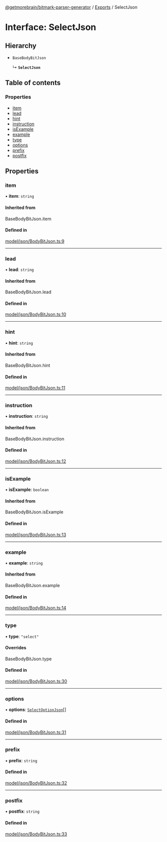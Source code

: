 [@getmorebrain/bitmark-parser-generator](../API.md) / [Exports](../modules.md) / SelectJson

# Interface: SelectJson

## Hierarchy

- `BaseBodyBitJson`

  ↳ **`SelectJson`**

## Table of contents

### Properties

- [item](SelectJson.md#item)
- [lead](SelectJson.md#lead)
- [hint](SelectJson.md#hint)
- [instruction](SelectJson.md#instruction)
- [isExample](SelectJson.md#isExample)
- [example](SelectJson.md#example)
- [type](SelectJson.md#type)
- [options](SelectJson.md#options)
- [prefix](SelectJson.md#prefix)
- [postfix](SelectJson.md#postfix)

## Properties

### item

• **item**: `string`

#### Inherited from

BaseBodyBitJson.item

#### Defined in

[model/json/BodyBitJson.ts:9](https://github.com/getMoreBrain/bitmark-parser-generator/blob/9ddf9e2/src/model/json/BodyBitJson.ts#L9)

___

### lead

• **lead**: `string`

#### Inherited from

BaseBodyBitJson.lead

#### Defined in

[model/json/BodyBitJson.ts:10](https://github.com/getMoreBrain/bitmark-parser-generator/blob/9ddf9e2/src/model/json/BodyBitJson.ts#L10)

___

### hint

• **hint**: `string`

#### Inherited from

BaseBodyBitJson.hint

#### Defined in

[model/json/BodyBitJson.ts:11](https://github.com/getMoreBrain/bitmark-parser-generator/blob/9ddf9e2/src/model/json/BodyBitJson.ts#L11)

___

### instruction

• **instruction**: `string`

#### Inherited from

BaseBodyBitJson.instruction

#### Defined in

[model/json/BodyBitJson.ts:12](https://github.com/getMoreBrain/bitmark-parser-generator/blob/9ddf9e2/src/model/json/BodyBitJson.ts#L12)

___

### isExample

• **isExample**: `boolean`

#### Inherited from

BaseBodyBitJson.isExample

#### Defined in

[model/json/BodyBitJson.ts:13](https://github.com/getMoreBrain/bitmark-parser-generator/blob/9ddf9e2/src/model/json/BodyBitJson.ts#L13)

___

### example

• **example**: `string`

#### Inherited from

BaseBodyBitJson.example

#### Defined in

[model/json/BodyBitJson.ts:14](https://github.com/getMoreBrain/bitmark-parser-generator/blob/9ddf9e2/src/model/json/BodyBitJson.ts#L14)

___

### type

• **type**: ``"select"``

#### Overrides

BaseBodyBitJson.type

#### Defined in

[model/json/BodyBitJson.ts:30](https://github.com/getMoreBrain/bitmark-parser-generator/blob/9ddf9e2/src/model/json/BodyBitJson.ts#L30)

___

### options

• **options**: [`SelectOptionJson`](SelectOptionJson.md)[]

#### Defined in

[model/json/BodyBitJson.ts:31](https://github.com/getMoreBrain/bitmark-parser-generator/blob/9ddf9e2/src/model/json/BodyBitJson.ts#L31)

___

### prefix

• **prefix**: `string`

#### Defined in

[model/json/BodyBitJson.ts:32](https://github.com/getMoreBrain/bitmark-parser-generator/blob/9ddf9e2/src/model/json/BodyBitJson.ts#L32)

___

### postfix

• **postfix**: `string`

#### Defined in

[model/json/BodyBitJson.ts:33](https://github.com/getMoreBrain/bitmark-parser-generator/blob/9ddf9e2/src/model/json/BodyBitJson.ts#L33)
